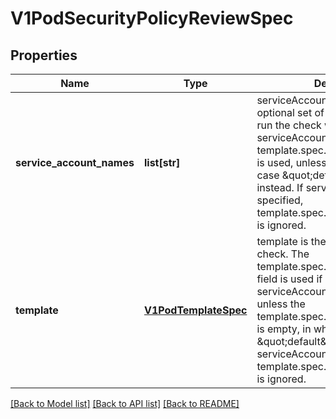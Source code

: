 # V1PodSecurityPolicyReviewSpec

## Properties
Name | Type | Description | Notes
------------ | ------------- | ------------- | -------------
**service_account_names** | **list[str]** | serviceAccountNames is an optional set of ServiceAccounts to run the check with. If serviceAccountNames is empty, the template.spec.serviceAccountName is used, unless it&#39;s empty, in which case \&quot;default\&quot; is used instead. If serviceAccountNames is specified, template.spec.serviceAccountName is ignored. | [optional] 
**template** | [**V1PodTemplateSpec**](V1PodTemplateSpec.md) | template is the PodTemplateSpec to check. The template.spec.serviceAccountName field is used if serviceAccountNames is empty, unless the template.spec.serviceAccountName is empty, in which case \&quot;default\&quot; is used. If serviceAccountNames is specified, template.spec.serviceAccountName is ignored. | 

[[Back to Model list]](../README.md#documentation-for-models) [[Back to API list]](../README.md#documentation-for-api-endpoints) [[Back to README]](../README.md)



